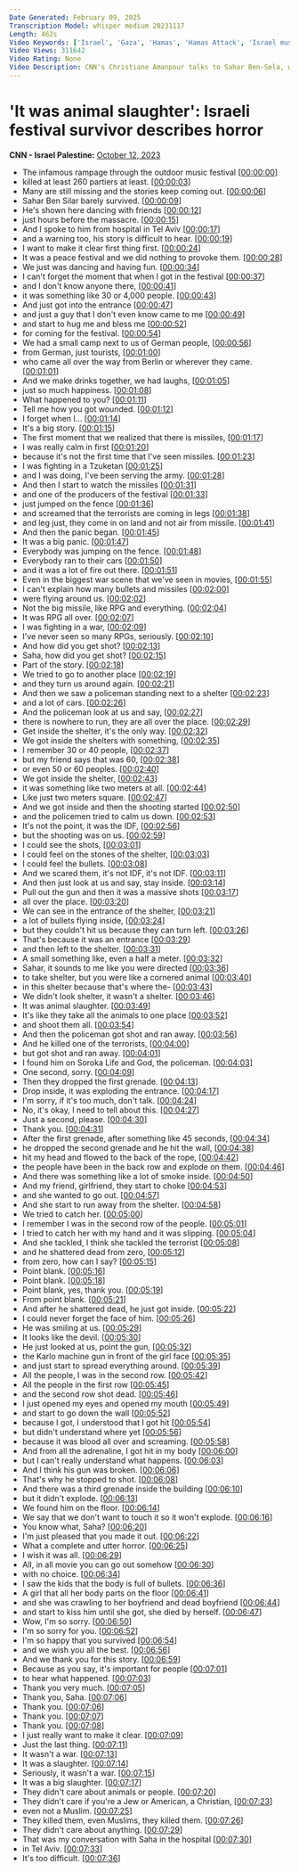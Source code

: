 ```yaml
---
Date Generated: February 09, 2025
Transcription Model: whisper medium 20231117
Length: 462s
Video Keywords: ['Israel', 'Gaza', 'Hamas', 'Hamas Attack', 'Israel music festival', 'Israel attack', 'Sahar Ben-Sela', 'Christiane Amanpour', 'Israel News']
Video Views: 311642
Video Rating: None
Video Description: CNN's Christiane Amanpour talks to Sahar Ben-Sela, who survived the Hamas attack on an Israeli music festival that left at least 260 people dead. #CNN #News
---
```


# 'It was animal slaughter': Israeli festival survivor describes horror
**CNN - Israel Palestine:** [October 12, 2023](https://www.youtube.com/watch?v=VWu7zjxvOxg)
*  The infamous rampage through the outdoor music festival [[00:00:00](https://www.youtube.com/watch?v=VWu7zjxvOxg&t=0.0s)]
*  killed at least 260 partiers at least. [[00:00:03](https://www.youtube.com/watch?v=VWu7zjxvOxg&t=3.2800000000000002s)]
*  Many are still missing and the stories keep coming out. [[00:00:06](https://www.youtube.com/watch?v=VWu7zjxvOxg&t=6.4s)]
*  Sahar Ben Silar barely survived. [[00:00:09](https://www.youtube.com/watch?v=VWu7zjxvOxg&t=9.8s)]
*  He's shown here dancing with friends [[00:00:12](https://www.youtube.com/watch?v=VWu7zjxvOxg&t=12.84s)]
*  just hours before the massacre. [[00:00:15](https://www.youtube.com/watch?v=VWu7zjxvOxg&t=15.040000000000001s)]
*  And I spoke to him from hospital in Tel Aviv [[00:00:17](https://www.youtube.com/watch?v=VWu7zjxvOxg&t=17.2s)]
*  and a warning too, his story is difficult to hear. [[00:00:19](https://www.youtube.com/watch?v=VWu7zjxvOxg&t=19.64s)]
*  I want to make it clear first thing first. [[00:00:24](https://www.youtube.com/watch?v=VWu7zjxvOxg&t=24.64s)]
*  It was a peace festival and we did nothing to provoke them. [[00:00:28](https://www.youtube.com/watch?v=VWu7zjxvOxg&t=28.64s)]
*  We just was dancing and having fun. [[00:00:34](https://www.youtube.com/watch?v=VWu7zjxvOxg&t=34.480000000000004s)]
*  I can't forget the moment that when I got in the festival [[00:00:37](https://www.youtube.com/watch?v=VWu7zjxvOxg&t=37.2s)]
*  and I don't know anyone there, [[00:00:41](https://www.youtube.com/watch?v=VWu7zjxvOxg&t=41.64s)]
*  it was something like 30 or 4,000 people. [[00:00:43](https://www.youtube.com/watch?v=VWu7zjxvOxg&t=43.96s)]
*  And just got into the entrance [[00:00:47](https://www.youtube.com/watch?v=VWu7zjxvOxg&t=47.760000000000005s)]
*  and just a guy that I don't even know came to me [[00:00:49](https://www.youtube.com/watch?v=VWu7zjxvOxg&t=49.56s)]
*  and start to hug me and bless me [[00:00:52](https://www.youtube.com/watch?v=VWu7zjxvOxg&t=52.400000000000006s)]
*  for coming for the festival. [[00:00:54](https://www.youtube.com/watch?v=VWu7zjxvOxg&t=54.400000000000006s)]
*  We had a small camp next to us of German people, [[00:00:56](https://www.youtube.com/watch?v=VWu7zjxvOxg&t=56.24s)]
*  from German, just tourists, [[00:01:00](https://www.youtube.com/watch?v=VWu7zjxvOxg&t=60.080000000000005s)]
*  who came all over the way from Berlin or wherever they came. [[00:01:01](https://www.youtube.com/watch?v=VWu7zjxvOxg&t=61.92s)]
*  And we make drinks together, we had laughs, [[00:01:05](https://www.youtube.com/watch?v=VWu7zjxvOxg&t=65.64s)]
*  just so much happiness. [[00:01:08](https://www.youtube.com/watch?v=VWu7zjxvOxg&t=68.88s)]
*  What happened to you? [[00:01:11](https://www.youtube.com/watch?v=VWu7zjxvOxg&t=71.0s)]
*  Tell me how you got wounded. [[00:01:12](https://www.youtube.com/watch?v=VWu7zjxvOxg&t=72.08s)]
*  I forget when I... [[00:01:14](https://www.youtube.com/watch?v=VWu7zjxvOxg&t=74.48s)]
*  It's a big story. [[00:01:15](https://www.youtube.com/watch?v=VWu7zjxvOxg&t=75.60000000000001s)]
*  The first moment that we realized that there is missiles, [[00:01:17](https://www.youtube.com/watch?v=VWu7zjxvOxg&t=77.76s)]
*  I was really calm in first [[00:01:20](https://www.youtube.com/watch?v=VWu7zjxvOxg&t=80.36s)]
*  because it's not the first time that I've seen missiles. [[00:01:23](https://www.youtube.com/watch?v=VWu7zjxvOxg&t=83.2s)]
*  I was fighting in a Tzuketan [[00:01:25](https://www.youtube.com/watch?v=VWu7zjxvOxg&t=85.88s)]
*  and I was doing, I've been serving the army. [[00:01:28](https://www.youtube.com/watch?v=VWu7zjxvOxg&t=88.24s)]
*  And then I start to watch the missiles [[00:01:31](https://www.youtube.com/watch?v=VWu7zjxvOxg&t=91.56s)]
*  and one of the producers of the festival [[00:01:33](https://www.youtube.com/watch?v=VWu7zjxvOxg&t=93.44s)]
*  just jumped on the fence [[00:01:36](https://www.youtube.com/watch?v=VWu7zjxvOxg&t=96.03999999999999s)]
*  and screamed that the terrorists are coming in legs [[00:01:38](https://www.youtube.com/watch?v=VWu7zjxvOxg&t=98.75999999999999s)]
*  and leg just, they come in on land and not air from missile. [[00:01:41](https://www.youtube.com/watch?v=VWu7zjxvOxg&t=101.36s)]
*  And then the panic began. [[00:01:45](https://www.youtube.com/watch?v=VWu7zjxvOxg&t=105.08s)]
*  It was a big panic. [[00:01:47](https://www.youtube.com/watch?v=VWu7zjxvOxg&t=107.08s)]
*  Everybody was jumping on the fence. [[00:01:48](https://www.youtube.com/watch?v=VWu7zjxvOxg&t=108.36s)]
*  Everybody ran to their cars [[00:01:50](https://www.youtube.com/watch?v=VWu7zjxvOxg&t=110.24s)]
*  and it was a lot of fire out there. [[00:01:51](https://www.youtube.com/watch?v=VWu7zjxvOxg&t=111.84s)]
*  Even in the biggest war scene that we've seen in movies, [[00:01:55](https://www.youtube.com/watch?v=VWu7zjxvOxg&t=115.6s)]
*  I can't explain how many bullets and missiles [[00:02:00](https://www.youtube.com/watch?v=VWu7zjxvOxg&t=120.04s)]
*  were flying around us. [[00:02:02](https://www.youtube.com/watch?v=VWu7zjxvOxg&t=122.68s)]
*  Not the big missile, like RPG and everything. [[00:02:04](https://www.youtube.com/watch?v=VWu7zjxvOxg&t=124.28s)]
*  It was RPG all over. [[00:02:07](https://www.youtube.com/watch?v=VWu7zjxvOxg&t=127.8s)]
*  I was fighting in a war, [[00:02:09](https://www.youtube.com/watch?v=VWu7zjxvOxg&t=129.72s)]
*  I've never seen so many RPGs, seriously. [[00:02:10](https://www.youtube.com/watch?v=VWu7zjxvOxg&t=130.8s)]
*  And how did you get shot? [[00:02:13](https://www.youtube.com/watch?v=VWu7zjxvOxg&t=133.2s)]
*  Saha, how did you get shot? [[00:02:15](https://www.youtube.com/watch?v=VWu7zjxvOxg&t=135.36s)]
*  Part of the story. [[00:02:18](https://www.youtube.com/watch?v=VWu7zjxvOxg&t=138.48s)]
*  We tried to go to another place [[00:02:19](https://www.youtube.com/watch?v=VWu7zjxvOxg&t=139.8s)]
*  and they turn us around again. [[00:02:21](https://www.youtube.com/watch?v=VWu7zjxvOxg&t=141.52s)]
*  And then we saw a policeman standing next to a shelter [[00:02:23](https://www.youtube.com/watch?v=VWu7zjxvOxg&t=143.24s)]
*  and a lot of cars. [[00:02:26](https://www.youtube.com/watch?v=VWu7zjxvOxg&t=146.32s)]
*  And the policeman look at us and say, [[00:02:27](https://www.youtube.com/watch?v=VWu7zjxvOxg&t=147.76s)]
*  there is nowhere to run, they are all over the place. [[00:02:29](https://www.youtube.com/watch?v=VWu7zjxvOxg&t=149.28s)]
*  Get inside the shelter, it's the only way. [[00:02:32](https://www.youtube.com/watch?v=VWu7zjxvOxg&t=152.04s)]
*  We got inside the shelters with something, [[00:02:35](https://www.youtube.com/watch?v=VWu7zjxvOxg&t=155.04s)]
*  I remember 30 or 40 people, [[00:02:37](https://www.youtube.com/watch?v=VWu7zjxvOxg&t=157.04s)]
*  but my friend says that was 60, [[00:02:38](https://www.youtube.com/watch?v=VWu7zjxvOxg&t=158.68s)]
*  or even 50 or 60 peoples. [[00:02:40](https://www.youtube.com/watch?v=VWu7zjxvOxg&t=160.72s)]
*  We got inside the shelter, [[00:02:43](https://www.youtube.com/watch?v=VWu7zjxvOxg&t=163.92s)]
*  it was something like two meters at all. [[00:02:44](https://www.youtube.com/watch?v=VWu7zjxvOxg&t=164.76s)]
*  Like just two meters square. [[00:02:47](https://www.youtube.com/watch?v=VWu7zjxvOxg&t=167.84s)]
*  And we got inside and then the shooting started [[00:02:50](https://www.youtube.com/watch?v=VWu7zjxvOxg&t=170.64s)]
*  and the policemen tried to calm us down. [[00:02:53](https://www.youtube.com/watch?v=VWu7zjxvOxg&t=173.79999999999998s)]
*  It's not the point, it was the IDF, [[00:02:56](https://www.youtube.com/watch?v=VWu7zjxvOxg&t=176.76s)]
*  but the shooting was on us. [[00:02:59](https://www.youtube.com/watch?v=VWu7zjxvOxg&t=179.67999999999998s)]
*  I could see the shots, [[00:03:01](https://www.youtube.com/watch?v=VWu7zjxvOxg&t=181.64s)]
*  I could feel on the stones of the shelter, [[00:03:03](https://www.youtube.com/watch?v=VWu7zjxvOxg&t=183.28s)]
*  I could feel the bullets. [[00:03:08](https://www.youtube.com/watch?v=VWu7zjxvOxg&t=188.32s)]
*  And we scared them, it's not IDF, it's not IDF. [[00:03:11](https://www.youtube.com/watch?v=VWu7zjxvOxg&t=191.0s)]
*  And then just look at us and say, stay inside. [[00:03:14](https://www.youtube.com/watch?v=VWu7zjxvOxg&t=194.32s)]
*  Pull out the gun and then it was a massive shots [[00:03:17](https://www.youtube.com/watch?v=VWu7zjxvOxg&t=197.72s)]
*  all over the place. [[00:03:20](https://www.youtube.com/watch?v=VWu7zjxvOxg&t=200.96s)]
*  We can see in the entrance of the shelter, [[00:03:21](https://www.youtube.com/watch?v=VWu7zjxvOxg&t=201.92000000000002s)]
*  a lot of bullets flying inside, [[00:03:24](https://www.youtube.com/watch?v=VWu7zjxvOxg&t=204.44s)]
*  but they couldn't hit us because they can turn left. [[00:03:26](https://www.youtube.com/watch?v=VWu7zjxvOxg&t=206.04000000000002s)]
*  That's because it was an entrance [[00:03:29](https://www.youtube.com/watch?v=VWu7zjxvOxg&t=209.44s)]
*  and then left to the shelter. [[00:03:31](https://www.youtube.com/watch?v=VWu7zjxvOxg&t=211.0s)]
*  A small something like, even a half a meter. [[00:03:32](https://www.youtube.com/watch?v=VWu7zjxvOxg&t=212.68s)]
*  Sahar, it sounds to me like you were directed [[00:03:36](https://www.youtube.com/watch?v=VWu7zjxvOxg&t=216.12s)]
*  to take shelter, but you were like a cornered animal [[00:03:40](https://www.youtube.com/watch?v=VWu7zjxvOxg&t=220.0s)]
*  in this shelter because that's where the- [[00:03:43](https://www.youtube.com/watch?v=VWu7zjxvOxg&t=223.4s)]
*  We didn't look shelter, it wasn't a shelter. [[00:03:46](https://www.youtube.com/watch?v=VWu7zjxvOxg&t=226.32s)]
*  It was animal slaughter. [[00:03:49](https://www.youtube.com/watch?v=VWu7zjxvOxg&t=229.84s)]
*  It's like they take all the animals to one place [[00:03:52](https://www.youtube.com/watch?v=VWu7zjxvOxg&t=232.44s)]
*  and shoot them all. [[00:03:54](https://www.youtube.com/watch?v=VWu7zjxvOxg&t=234.95999999999998s)]
*  And then the policeman got shot and ran away. [[00:03:56](https://www.youtube.com/watch?v=VWu7zjxvOxg&t=236.44s)]
*  And he killed one of the terrorists, [[00:04:00](https://www.youtube.com/watch?v=VWu7zjxvOxg&t=240.16s)]
*  but got shot and ran away. [[00:04:01](https://www.youtube.com/watch?v=VWu7zjxvOxg&t=241.4s)]
*  I found him on Soroka Life and God, the policeman. [[00:04:03](https://www.youtube.com/watch?v=VWu7zjxvOxg&t=243.2s)]
*  One second, sorry. [[00:04:09](https://www.youtube.com/watch?v=VWu7zjxvOxg&t=249.0s)]
*  Then they dropped the first grenade. [[00:04:13](https://www.youtube.com/watch?v=VWu7zjxvOxg&t=253.07999999999998s)]
*  Drop inside, it was exploding the entrance. [[00:04:17](https://www.youtube.com/watch?v=VWu7zjxvOxg&t=257.04s)]
*  I'm sorry, if it's too much, don't talk. [[00:04:24](https://www.youtube.com/watch?v=VWu7zjxvOxg&t=264.2s)]
*  No, it's okay, I need to tell about this. [[00:04:27](https://www.youtube.com/watch?v=VWu7zjxvOxg&t=267.08s)]
*  Just a second, please. [[00:04:30](https://www.youtube.com/watch?v=VWu7zjxvOxg&t=270.56s)]
*  Thank you. [[00:04:31](https://www.youtube.com/watch?v=VWu7zjxvOxg&t=271.96s)]
*  After the first grenade, after something like 45 seconds, [[00:04:34](https://www.youtube.com/watch?v=VWu7zjxvOxg&t=274.0s)]
*  he dropped the second grenade and he hit the wall, [[00:04:38](https://www.youtube.com/watch?v=VWu7zjxvOxg&t=278.56s)]
*  hit my head and flowed to the back of the rope, [[00:04:42](https://www.youtube.com/watch?v=VWu7zjxvOxg&t=282.08s)]
*  the people have been in the back row and explode on them. [[00:04:46](https://www.youtube.com/watch?v=VWu7zjxvOxg&t=286.28s)]
*  And there was something like a lot of smoke inside. [[00:04:50](https://www.youtube.com/watch?v=VWu7zjxvOxg&t=290.32s)]
*  And my friend, girlfriend, they start to choke [[00:04:53](https://www.youtube.com/watch?v=VWu7zjxvOxg&t=293.96s)]
*  and she wanted to go out. [[00:04:57](https://www.youtube.com/watch?v=VWu7zjxvOxg&t=297.08s)]
*  And she start to run away from the shelter. [[00:04:58](https://www.youtube.com/watch?v=VWu7zjxvOxg&t=298.71999999999997s)]
*  We tried to catch her. [[00:05:00](https://www.youtube.com/watch?v=VWu7zjxvOxg&t=300.76s)]
*  I remember I was in the second row of the people. [[00:05:01](https://www.youtube.com/watch?v=VWu7zjxvOxg&t=301.71999999999997s)]
*  I tried to catch her with my hand and it was slipping. [[00:05:04](https://www.youtube.com/watch?v=VWu7zjxvOxg&t=304.48s)]
*  And she tackled, I think she tackled the terrorist [[00:05:08](https://www.youtube.com/watch?v=VWu7zjxvOxg&t=308.28s)]
*  and he shattered dead from zero, [[00:05:12](https://www.youtube.com/watch?v=VWu7zjxvOxg&t=312.0s)]
*  from zero, how can I say? [[00:05:15](https://www.youtube.com/watch?v=VWu7zjxvOxg&t=315.04s)]
*  Point blank. [[00:05:16](https://www.youtube.com/watch?v=VWu7zjxvOxg&t=316.76s)]
*  Point blank. [[00:05:18](https://www.youtube.com/watch?v=VWu7zjxvOxg&t=318.24s)]
*  Point blank, yes, thank you. [[00:05:19](https://www.youtube.com/watch?v=VWu7zjxvOxg&t=319.08000000000004s)]
*  From point blank. [[00:05:21](https://www.youtube.com/watch?v=VWu7zjxvOxg&t=321.24s)]
*  And after he shattered dead, he just got inside. [[00:05:22](https://www.youtube.com/watch?v=VWu7zjxvOxg&t=322.68s)]
*  I could never forget the face of him. [[00:05:26](https://www.youtube.com/watch?v=VWu7zjxvOxg&t=326.96000000000004s)]
*  He was smiling at us. [[00:05:29](https://www.youtube.com/watch?v=VWu7zjxvOxg&t=329.16s)]
*  It looks like the devil. [[00:05:30](https://www.youtube.com/watch?v=VWu7zjxvOxg&t=330.88s)]
*  He just looked at us, point the gun, [[00:05:32](https://www.youtube.com/watch?v=VWu7zjxvOxg&t=332.48s)]
*  the Karlo machine gun in front of the girl face [[00:05:35](https://www.youtube.com/watch?v=VWu7zjxvOxg&t=335.04s)]
*  and just start to spread everything around. [[00:05:39](https://www.youtube.com/watch?v=VWu7zjxvOxg&t=339.48s)]
*  All the people, I was in the second row. [[00:05:42](https://www.youtube.com/watch?v=VWu7zjxvOxg&t=342.44s)]
*  All the people in the first row [[00:05:45](https://www.youtube.com/watch?v=VWu7zjxvOxg&t=345.08s)]
*  and the second row shot dead. [[00:05:46](https://www.youtube.com/watch?v=VWu7zjxvOxg&t=346.36s)]
*  I just opened my eyes and opened my mouth [[00:05:49](https://www.youtube.com/watch?v=VWu7zjxvOxg&t=349.16s)]
*  and start to go down the wall [[00:05:52](https://www.youtube.com/watch?v=VWu7zjxvOxg&t=352.16s)]
*  because I got, I understood that I got hit [[00:05:54](https://www.youtube.com/watch?v=VWu7zjxvOxg&t=354.0s)]
*  but didn't understand where yet [[00:05:56](https://www.youtube.com/watch?v=VWu7zjxvOxg&t=356.68s)]
*  because it was blood all over and screaming. [[00:05:58](https://www.youtube.com/watch?v=VWu7zjxvOxg&t=358.48s)]
*  And from all the adrenaline, I got hit in my body [[00:06:00](https://www.youtube.com/watch?v=VWu7zjxvOxg&t=360.96s)]
*  but I can't really understand what happens. [[00:06:03](https://www.youtube.com/watch?v=VWu7zjxvOxg&t=363.64s)]
*  And I think his gun was broken. [[00:06:06](https://www.youtube.com/watch?v=VWu7zjxvOxg&t=366.64s)]
*  That's why he stopped to shot. [[00:06:08](https://www.youtube.com/watch?v=VWu7zjxvOxg&t=368.92s)]
*  And there was a third grenade inside the building [[00:06:10](https://www.youtube.com/watch?v=VWu7zjxvOxg&t=370.36s)]
*  but it didn't explode. [[00:06:13](https://www.youtube.com/watch?v=VWu7zjxvOxg&t=373.48s)]
*  We found him on the floor. [[00:06:14](https://www.youtube.com/watch?v=VWu7zjxvOxg&t=374.71999999999997s)]
*  We say that we don't want to touch it so it won't explode. [[00:06:16](https://www.youtube.com/watch?v=VWu7zjxvOxg&t=376.24s)]
*  You know what, Saha? [[00:06:20](https://www.youtube.com/watch?v=VWu7zjxvOxg&t=380.12s)]
*  I'm just pleased that you made it out. [[00:06:22](https://www.youtube.com/watch?v=VWu7zjxvOxg&t=382.04s)]
*  What a complete and utter horror. [[00:06:25](https://www.youtube.com/watch?v=VWu7zjxvOxg&t=385.2s)]
*  I wish it was all. [[00:06:29](https://www.youtube.com/watch?v=VWu7zjxvOxg&t=389.2s)]
*  All, in all movie you can go out somehow [[00:06:30](https://www.youtube.com/watch?v=VWu7zjxvOxg&t=390.68s)]
*  with no choice. [[00:06:34](https://www.youtube.com/watch?v=VWu7zjxvOxg&t=394.44s)]
*  I saw the kids that the body is full of bullets. [[00:06:36](https://www.youtube.com/watch?v=VWu7zjxvOxg&t=396.76s)]
*  A girl that all her body parts on the floor [[00:06:41](https://www.youtube.com/watch?v=VWu7zjxvOxg&t=401.0s)]
*  and she was crawling to her boyfriend and dead boyfriend [[00:06:44](https://www.youtube.com/watch?v=VWu7zjxvOxg&t=404.32s)]
*  and start to kiss him until she got, she died by herself. [[00:06:47](https://www.youtube.com/watch?v=VWu7zjxvOxg&t=407.59999999999997s)]
*  Wow, I'm so sorry. [[00:06:50](https://www.youtube.com/watch?v=VWu7zjxvOxg&t=410.92s)]
*  I'm so sorry for you. [[00:06:52](https://www.youtube.com/watch?v=VWu7zjxvOxg&t=412.84s)]
*  I'm so happy that you survived [[00:06:54](https://www.youtube.com/watch?v=VWu7zjxvOxg&t=414.4s)]
*  and we wish you all the best. [[00:06:56](https://www.youtube.com/watch?v=VWu7zjxvOxg&t=416.8s)]
*  And we thank you for this story. [[00:06:59](https://www.youtube.com/watch?v=VWu7zjxvOxg&t=419.68s)]
*  Because as you say, it's important for people [[00:07:01](https://www.youtube.com/watch?v=VWu7zjxvOxg&t=421.56s)]
*  to hear what happened. [[00:07:03](https://www.youtube.com/watch?v=VWu7zjxvOxg&t=423.59999999999997s)]
*  Thank you very much. [[00:07:05](https://www.youtube.com/watch?v=VWu7zjxvOxg&t=425.12s)]
*  Thank you, Saha. [[00:07:06](https://www.youtube.com/watch?v=VWu7zjxvOxg&t=426.04s)]
*  Thank you. [[00:07:06](https://www.youtube.com/watch?v=VWu7zjxvOxg&t=426.88s)]
*  Thank you. [[00:07:07](https://www.youtube.com/watch?v=VWu7zjxvOxg&t=427.72s)]
*  Thank you. [[00:07:08](https://www.youtube.com/watch?v=VWu7zjxvOxg&t=428.88s)]
*  I just really want to make it clear. [[00:07:09](https://www.youtube.com/watch?v=VWu7zjxvOxg&t=429.72s)]
*  Just the last thing. [[00:07:11](https://www.youtube.com/watch?v=VWu7zjxvOxg&t=431.20000000000005s)]
*  It wasn't a war. [[00:07:13](https://www.youtube.com/watch?v=VWu7zjxvOxg&t=433.0s)]
*  It was a slaughter. [[00:07:14](https://www.youtube.com/watch?v=VWu7zjxvOxg&t=434.20000000000005s)]
*  Seriously, it wasn't a war. [[00:07:15](https://www.youtube.com/watch?v=VWu7zjxvOxg&t=435.64000000000004s)]
*  It was a big slaughter. [[00:07:17](https://www.youtube.com/watch?v=VWu7zjxvOxg&t=437.84000000000003s)]
*  They didn't care about animals or people. [[00:07:20](https://www.youtube.com/watch?v=VWu7zjxvOxg&t=440.04s)]
*  They didn't care if you're a Jew or American, a Christian, [[00:07:23](https://www.youtube.com/watch?v=VWu7zjxvOxg&t=443.12s)]
*  even not a Muslim. [[00:07:25](https://www.youtube.com/watch?v=VWu7zjxvOxg&t=445.92s)]
*  They killed them, even Muslims, they killed them. [[00:07:26](https://www.youtube.com/watch?v=VWu7zjxvOxg&t=446.76s)]
*  They didn't care about anything. [[00:07:29](https://www.youtube.com/watch?v=VWu7zjxvOxg&t=449.12s)]
*  That was my conversation with Saha in the hospital [[00:07:30](https://www.youtube.com/watch?v=VWu7zjxvOxg&t=450.72s)]
*  in Tel Aviv. [[00:07:33](https://www.youtube.com/watch?v=VWu7zjxvOxg&t=453.96000000000004s)]
*  It's too difficult. [[00:07:36](https://www.youtube.com/watch?v=VWu7zjxvOxg&t=456.56s)]
